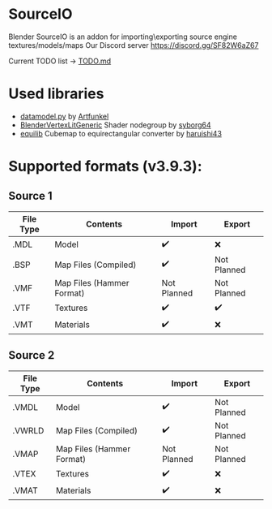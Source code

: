 # SourceIO
Blender SourceIO is an addon for importing\exporting source engine textures/models/maps
Our Discord server https://discord.gg/SF82W6aZ67

Current TODO list -> [TODO.md](TODO.md)


# Used libraries
* [datamodel.py](https://github.com/Artfunkel/BlenderSourceTools/blob/master/io_scene_valvesource/datamodel.py) by [Artfunkel](https://github.com/Artfunkel)
* [BlenderVertexLitGeneric](https://github.com/syborg64/BlenderVertexLitGeneric) Shader nodegroup by [syborg64](https://github.com/syborg64)
* [equilib](https://github.com/haruishi43/equilib) Cubemap to equirectangular converter by [haruishi43](https://github.com/haruishi43/equilib)
# Supported formats (v3.9.3):

## Source 1
| File Type | Contents                          | Import             | Export            |
| ------    | ------                            | ------             | ------            |
| .MDL      | Model                             | :heavy_check_mark: | :x:               |
| .BSP      | Map Files (Compiled)              | :heavy_check_mark: | Not Planned       |
| .VMF      | Map Files (Hammer Format)         | Not Planned        | Not Planned       |
| .VTF      | Textures                          | :heavy_check_mark: | :heavy_check_mark:|
| .VMT      | Materials                         | :heavy_check_mark: | :x:               |

## Source 2
| File Type | Contents                          | Import | Export |
| ------    | ------                            | ------ | ------ |
| .VMDL     | Model                             | :heavy_check_mark: | Not Planned      |
| .VWRLD    | Map Files (Compiled)              | :heavy_check_mark: | Not Planned      |
| .VMAP     | Map Files (Hammer Format)         | Not Planned        | Not Planned      |
| .VTEX     | Textures                          | :heavy_check_mark: | :x:              |
| .VMAT     | Materials                         | :heavy_check_mark: | :x:              |
